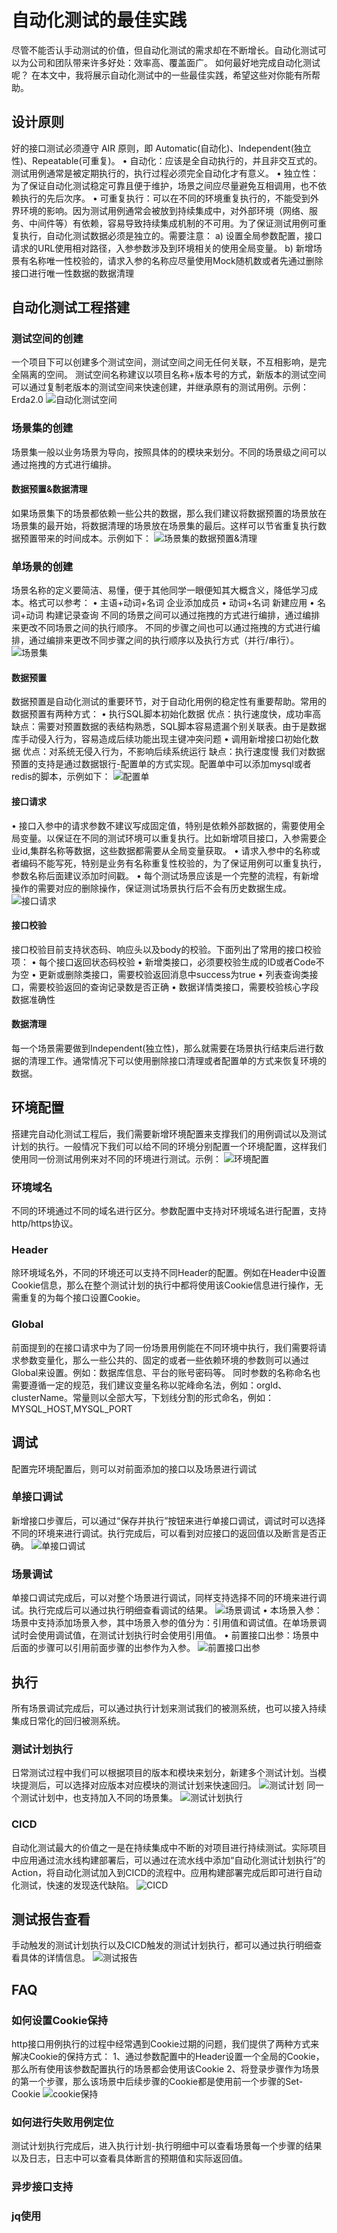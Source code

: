 # 自动化测试的最佳实践

尽管不能否认手动测试的价值，但自动化测试的需求却在不断增长。自动化测试可以为公司和团队带来许多好处：效率高、覆盖面广。
如何最好地完成自动化测试呢？
在本文中，我将展示自动化测试中的一些最佳实践，希望这些对你能有所帮助。
## 设计原则
好的接口测试必须遵守 AIR 原则，即 Automatic(自动化)、Independent(独立性)、Repeatable(可重复)。
• 自动化：应该是全自动执行的，并且非交互式的。测试用例通常是被定期执行的，执行过程必须完全自动化才有意义。
• 独立性：为了保证自动化测试稳定可靠且便于维护，场景之间应尽量避免互相调用，也不依赖执行的先后次序。
• 可重复执行：可以在不同的环境重复执行的，不能受到外界环境的影响。因为测试用例通常会被放到持续集成中，对外部环境（网络、服务、中间件等）有依赖，容易导致持续集成机制的不可用。为了保证测试用例可重复执行，自动化测试数据必须是独立的。需要注意：
a) 设置全局参数配置，接口请求的URL使用相对路径，入参参数涉及到环境相关的使用全局变量。
b) 新增场景有名称唯一性校验的，请求入参的名称应尽量使用Mock随机数或者先通过删除接口进行唯一性数据的数据清理
## 自动化测试工程搭建
### 测试空间的创建
一个项目下可以创建多个测试空间，测试空间之间无任何关联，不互相影响，是完全隔离的空间。
测试空间名称建议以项目名称+版本号的方式，新版本的测试空间可以通过复制老版本的测试空间来快速创建，并继承原有的测试用例。示例：Erda2.0
![自动化测试空间](http://terminus-paas.oss-cn-hangzhou.aliyuncs.com/paas-doc/2021/08/18/c5b86f71-0f59-4881-bead-61a3752f90e8.png)
### 场景集的创建
场景集一般以业务场景为导向，按照具体的的模块来划分。不同的场景级之间可以通过拖拽的方式进行编排。
#### 数据预置&数据清理
如果场景集下的场景都依赖一些公共的数据，那么我们建议将数据预置的场景放在场景集的最开始，将数据清理的场景放在场景集的最后。这样可以节省重复执行数据预置带来的时间成本。示例如下：
![场景集的数据预置&清理](http://terminus-paas.oss-cn-hangzhou.aliyuncs.com/paas-doc/2021/08/18/54e9a5b5-7969-460c-bee3-233420562fc9.jpeg)
### 单场景的创建
场景名称的定义要简洁、易懂，便于其他同学一眼便知其大概含义，降低学习成本。格式可以参考：
• 主语+动词+名词    企业添加成员
• 动词+名词    新建应用
• 名词+动词    构建记录查询
不同的场景之间可以通过拖拽的方式进行编排，通过编排来更改不同场景之间的执行顺序。
不同的步骤之间也可以通过拖拽的方式进行编排，通过编排来更改不同步骤之间的执行顺序以及执行方式（并行/串行）。
![场景集](http://terminus-paas.oss-cn-hangzhou.aliyuncs.com/paas-doc/2021/08/18/5f35cda9-b33a-4f86-aeb5-a2bd6a4d5d78.png)
#### 数据预置
数据预置是自动化测试的重要环节，对于自动化用例的稳定性有重要帮助。常用的数据预置有两种方式：
• 执行SQL脚本初始化数据
优点：执行速度快，成功率高
缺点：需要对预置数据的表结构熟悉，SQL脚本容易遗漏个别关联表。由于是数据库手动侵入行为，容易造成后续功能出现主键冲突问题
• 调用新增接口初始化数据
优点：对系统无侵入行为，不影响后续系统运行
缺点：执行速度慢
我们对数据预置的支持是通过数据银行-配置单的方式实现。配置单中可以添加mysql或者redis的脚本，示例如下：
![配置单](http://terminus-paas.oss-cn-hangzhou.aliyuncs.com/paas-doc/2021/08/18/c6cf4b88-f752-4abf-831c-65fd1817fa2b.png)
#### 接口请求
• 接口入参中的请求参数不建议写成固定值，特别是依赖外部数据的，需要使用全局变量。以保证在不同的测试环境可以重复执行。比如新增项目接口，入参需要企业id,集群名称等数据，这些数据都需要从全局变量获取。
• 请求入参中的名称或者编码不能写死，特别是业务有名称重复性校验的，为了保证用例可以重复执行，参数名称后面建议添加时间戳。
• 每个测试场景应该是一个完整的流程，有新增操作的需要对应的删除操作，保证测试场景执行后不会有历史数据生成。
![接口请求](http://terminus-paas.oss-cn-hangzhou.aliyuncs.com/paas-doc/2021/08/18/894e1b94-1bf6-4025-ac94-ef5acfb2eebb.png)
#### 接口校验
接口校验目前支持状态码、响应头以及body的校验。下面列出了常用的接口校验项：
• 每个接口返回状态码校验
• 新增类接口，必须要校验生成的ID或者Code不为空
• 更新或删除类接口，需要校验返回消息中success为true
• 列表查询类接口，需要校验返回的查询记录数是否正确
• 数据详情类接口，需要校验核心字段数据准确性
#### 数据清理
每一个场景需要做到Independent(独立性)，那么就需要在场景执行结束后进行数据的清理工作。通常情况下可以使用删除接口清理或者配置单的方式来恢复环境的数据。
## 环境配置
搭建完自动化测试工程后，我们需要新增环境配置来支撑我们的用例调试以及测试计划的执行。一般情况下我们可以给不同的环境分别配置一个环境配置，这样我们使用同一份测试用例来对不同的环境进行测试。示例：
![环境配置](http://terminus-paas.oss-cn-hangzhou.aliyuncs.com/paas-doc/2021/08/18/eb94d2ab-4ed8-4f46-a6cb-514a6cc16923.png)
### 环境域名
不同的环境通过不同的域名进行区分。参数配置中支持对环境域名进行配置，支持http/https协议。
### Header
除环境域名外，不同的环境还可以支持不同Header的配置。例如在Header中设置Cookie信息，那么在整个测试计划的执行中都将使用该Cookie信息进行操作，无需重复的为每个接口设置Cookie。
### Global
前面提到的在接口请求中为了同一份场景用例能在不同环境中执行，我们需要将请求参数变量化，那么一些公共的、固定的或者一些依赖环境的参数则可以通过Global来设置。例如：数据库信息、平台的账号密码等。
同时参数的名称命名也需要遵循一定的规范，我们建议变量名称以驼峰命名法，例如：orgId、clusterName。常量则以全部大写，下划线分割的形式命名，例如：MYSQL_HOST,MYSQL_PORT
## 调试
配置完环境配置后，则可以对前面添加的接口以及场景进行调试
### 单接口调试
新增接口步骤后，可以通过“保存并执行”按钮来进行单接口调试，调试时可以选择不同的环境来进行调试。执行完成后，可以看到对应接口的返回值以及断言是否正确。
![单接口调试](http://terminus-paas.oss-cn-hangzhou.aliyuncs.com/paas-doc/2021/08/19/384bbe98-56d8-4136-aa5e-0750f22b222d.png)
### 场景调试
单接口调试完成后，可以对整个场景进行调试，同样支持选择不同的环境来进行调试。执行完成后可以通过执行明细查看调试的结果。
![场景调试](http://terminus-paas.oss-cn-hangzhou.aliyuncs.com/paas-doc/2021/08/19/eb4bf9ed-1586-45a7-b56e-7792d9f43697.png)
• 本场景入参：场景中支持添加场景入参，其中场景入参的值分为：引用值和调试值。在单场景调试时会使用调试值，在测试计划执行时会使用引用值。
• 前置接口出参：场景中后面的步骤可以引用前面步骤的出参作为入参。
![前置接口出参](http://terminus-paas.oss-cn-hangzhou.aliyuncs.com/paas-doc/2021/08/18/24ea23f2-eb0a-4aca-8370-870bef078420.png)
## 执行
所有场景调试完成后，可以通过执行计划来测试我们的被测系统，也可以接入持续集成日常化的回归被测系统。
### 测试计划执行
日常测试过程中我们可以根据项目的版本和模块来划分，新建多个测试计划。当模块提测后，可以选择对应版本对应模块的测试计划来快速回归。
![测试计划](http://terminus-paas.oss-cn-hangzhou.aliyuncs.com/paas-doc/2021/08/19/2319a01b-e8fa-4541-b725-c795f62ed873.png)
同一个测试计划中，也支持加入不同的场景集。
![测试计划执行](http://terminus-paas.oss-cn-hangzhou.aliyuncs.com/paas-doc/2021/08/18/ae30a012-8f25-4353-871e-113c9c95e045.png)
### CICD
自动化测试最大的价值之一是在持续集成中不断的对项目进行持续测试。实际项目中应用通过流水线构建部署后，可以通过在流水线中添加“自动化测试计划执行”的Action，将自动化测试加入到CICD的流程中。应用构建部署完成后即可进行自动化测试，快速的发现迭代缺陷。
![CICD](http://terminus-paas.oss-cn-hangzhou.aliyuncs.com/paas-doc/2021/08/18/ff331285-ba74-4268-9e7e-ae5f1f47a2b4.png)
## 测试报告查看
手动触发的测试计划执行以及CICD触发的测试计划执行，都可以通过执行明细查看具体的详情信息。
![测试报告](http://terminus-paas.oss-cn-hangzhou.aliyuncs.com/paas-doc/2021/08/18/7e4cb8ee-2fe9-46f4-a0f3-dd584ea33b26.png)
## FAQ
### 如何设置Cookie保持
http接口用例执行的过程中经常遇到Cookie过期的问题，我们提供了两种方式来解决Cookie的保持方式：
1、通过参数配置中的Header设置一个全局的Cookie，那么所有使用该参数配置执行的场景都会使用该Cookie
2、将登录步骤作为场景的第一个步骤，那么该场景中后续步骤的Cookie都是使用前一个步骤的Set-Cookie
![cookie保持](http://terminus-paas.oss-cn-hangzhou.aliyuncs.com/paas-doc/2021/08/18/80f32fcd-68c4-47ae-81a0-f7eeebb0c00f.png)
### 如何进行失败用例定位
测试计划执行完成后，进入执行计划-执行明细中可以查看场景每一个步骤的结果以及日志，日志中可以查看具体断言的预期值和实际返回值。
### 异步接口支持
### jq使用